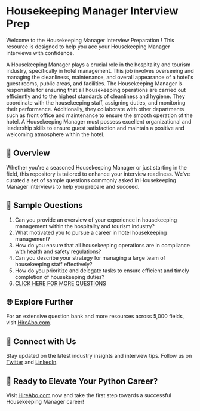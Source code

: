 # Housekeeping Manager Interview Prep

Welcome to the Housekeeping Manager Interview Preparation ! This resource is designed to help you ace your Housekeeping Manager interviews with confidence.

A Housekeeping Manager plays a crucial role in the hospitality and tourism industry, specifically in hotel management. This job involves overseeing and managing the cleanliness, maintenance, and overall appearance of a hotel's guest rooms, public areas, and facilities. The Housekeeping Manager is responsible for ensuring that all housekeeping operations are carried out efficiently and to the highest standards of cleanliness and hygiene. They coordinate with the housekeeping staff, assigning duties, and monitoring their performance. Additionally, they collaborate with other departments such as front office and maintenance to ensure the smooth operation of the hotel. A Housekeeping Manager must possess excellent organizational and leadership skills to ensure guest satisfaction and maintain a positive and welcoming atmosphere within the hotel.

## 🚀 Overview

Whether you're a seasoned Housekeeping Manager or just starting in the field, this repository is tailored to enhance your interview readiness. We've curated a set of sample questions commonly asked in Housekeeping Manager interviews to help you prepare and succeed.

## 📝 Sample Questions

1. Can you provide an overview of your experience in housekeeping management within the hospitality and tourism industry?
2. What motivated you to pursue a career in hotel housekeeping management?
3. How do you ensure that all housekeeping operations are in compliance with health and safety regulations?
4. Can you describe your strategy for managing a large team of housekeeping staff effectively?
5. How do you prioritize and delegate tasks to ensure efficient and timely completion of housekeeping duties?
6. [CLICK HERE FOR MORE QUESTIONS](https://hireabo.com/job/11_0_3/Housekeeping%20Manager)

## 🌐 Explore Further

For an extensive question bank and more resources across 5,000 fields, visit [HireAbo.com](https://www.hireabo.com).

## 📱 Connect with Us

Stay updated on the latest industry insights and interview tips. Follow us on [Twitter](https://twitter.com/hireabo) and [LinkedIn](https://www.linkedin.com/in/hire-abo-3609972a8/).

## 🚀 Ready to Elevate Your Python Career?

Visit [HireAbo.com](https://www.hireabo.com) now and take the first step towards a successful Housekeeping Manager career!